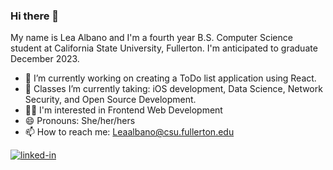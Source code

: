 ### Hi there 👋
My name is Lea Albano and I'm a fourth year B.S. Computer Science student at California State University, Fullerton. I'm anticipated to graduate December 2023. 

- 🔭 I’m currently working on creating a ToDo list application using React.
- 🌱 Classes I’m currently taking: iOS development, Data Science, Network Security, and Open Source Development.
- 🙆‍♀️ I'm interested in Frontend Web Development 
- 😄 Pronouns: She/her/hers
- 📫 How to reach me: Leaalbano@csu.fullerton.edu

[![linked-in](https://img.shields.io/badge/Linked_In-0077B5?style=for-the-badge&logo=LinkedIn&logoColor=white)](https://www.linkedin.com/in/lea-albano/)







